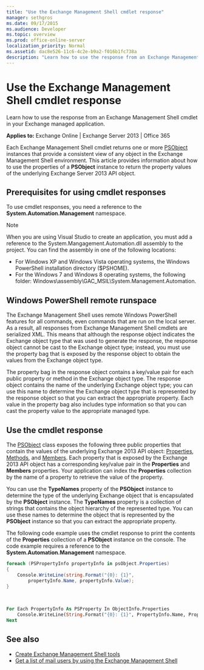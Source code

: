 ```yaml
---
title: "Use the Exchange Management Shell cmdlet response"
manager: sethgros
ms.date: 09/17/2015
ms.audience: Developer
ms.topic: overview
ms.prod: office-online-server
localization_priority: Normal
ms.assetid: dac8e526-11c6-4c2e-b9a2-f016b1fc738a
description: "Learn how to use the response from an Exchange Management Shell cmdlet in your Exchange managed application."
---
```


# Use the Exchange Management Shell cmdlet response

Learn how to use the response from an Exchange Management Shell cmdlet in your Exchange managed application.
  
**Applies to:** Exchange Online | Exchange Server 2013 | Office 365
  
Each Exchange Management Shell cmdlet returns one or more [PSObject](http://msdn.microsoft.com/en-us/library/system.management.automation.psobject%28VS.85%29.aspx) instances that provide a consistent view of any object in the Exchange Management Shell environment. This article provides information about how to use the properties of a **PSObject** instance to return the property values of the underlying Exchange Server 2013 API object. 
  
## Prerequisites for using cmdlet responses
<a name="prerequisites_bk"> </a>

To use cmdlet responses, you need a reference to the **System.Automation.Management** namespace. 
  
> [!NOTE]
>  When you are using Visual Studio to create an application, you must add a reference to the System.Mangagement.Automation.dll assembly to the project. You can find the assembly in one of the following locations: 
> - For Windows XP and Windows Vista operating systems, the Windows PowerShell installation directory ($PSHOME). 
> - For the Windows 7 and Windows 8 operating systems, the following folder: Windows\assembly\GAC_MSIL\System.Management.Automation. 
  
## Windows PowerShell remote runspace
<a name="usingremoterunspace_bk"> </a>

The Exchange Management Shell uses remote Windows PowerShell features for all commands, even commands that are run on the local server. As a result, all responses from Exchange Management Shell cmdlets are serialized XML. This means that although the response object indicates the Exchange object type that was used to generate the response, the response object cannot be cast to the Exchange object type; instead, you must use the property bag that is exposed by the response object to obtain the values from the Exchange object type.
  
The property bag in the response object contains a key/value pair for each public property or method in the Exchange object type. The response object contains the name of the underlying Exchange object type; you can use this name to determine the Exchange object type that is represented by the response object so that you can extract the appropriate property. Each value in the property bag also includes type information so that you can cast the property value to the appropriate managed type.
  
## Use the cmdlet response
<a name="usingPSObject_bk"> </a>

The [PSObject](http://msdn.microsoft.com/en-us/library/system.management.automation.psobject%28VS.85%29.aspx) class exposes the following three public properties that contain the values of the underlying Exchange 2013 API object: [Properties](http://msdn.microsoft.com/en-us/library/system.management.automation.psobject.properties%28VS.85%29.aspx), [Methods](http://msdn.microsoft.com/en-us/library/system.management.automation.psobject.methods%28VS.85%29.aspx), and [Members](http://msdn.microsoft.com/en-us/library/system.management.automation.psobject.members%28VS.85%29.aspx). Each property that is exposed by the Exchange 2013 API object has a corresponding key/value pair in the **Properties** and **Members** properties. Your application can index the **Properties** collection by the name of a property to retrieve the value of the property. 
  
You can use the **TypeNames** property of the **PSObject** instance to determine the type of the underlying Exchange object that is encapsulated by the **PSObject** instance. The **TypeNames** property is a collection of strings that contains the object hierarchy of the represented type. You can use these names to determine the object that is represented by the **PSObject** instance so that you can extract the appropriate property. 
  
The following code example uses the cmdlet response to print the contents of the **Properties** collection of a **PSObject** instance on the console. The code example requires a reference to the **System.Automation.Management** namespace. 
  
```cs
foreach (PSPropertyInfo propertyInfo in psObject.Properties)
{
    Console.WriteLine(string.Format("{0}: {1}",
        propertyInfo.Name, propertyInfo.Value);
}
```

<br/>

```vb
For Each PropertyInfo As PSProperty In ObjectInfo.Properties
    Console.WriteLine(String.Format("{0}: {1}", PropertyInfo.Name, PropertyInfo.Value))
Next

```

## See also

- [Create Exchange Management Shell tools](create-exchange-management-shell-tools.md)   
- [Get a list of mail users by using the Exchange Management Shell](how-to-get-a-list-of-mail-users-by-using-the-exchange-management-shell.md)
    

